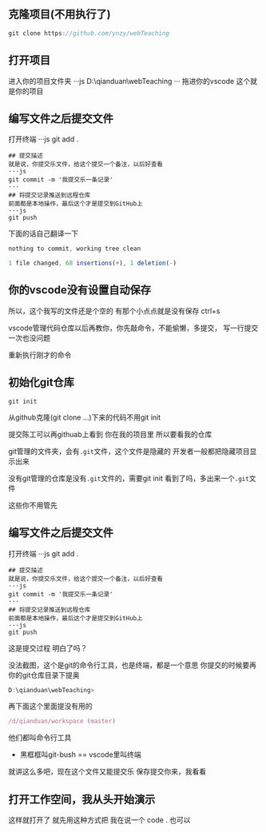 ## 克隆项目(不用执行了)
```js
git clone https://github.com/ynzy/webTeaching
```
## 打开项目
进入你的项目文件夹
···js
D:\qianduan\webTeaching
···
拖进你的vscode
这个就是你的项目
## 编写文件之后提交文件
打开终端
···js
git add .
```
## 提交描述
就是说，你提交乐文件，给这个提交一个备注，以后好查看
···js
git commit -m '我提交乐一条记录'
···
## 将提交记录推送到远程仓库
前面都是本地操作，最后这个才是提交到GitHub上
···js
git push
```
下面的话自己翻译一下
```js
nothing to commit, working tree clean

```
```js
1 file changed, 68 insertions(+), 1 deletion(-)
```

## 你的vscode没有设置自动保存
所以，这个我写的文件还是个空的
有那个小点点就是没有保存
ctrl+s

vscode管理代码仓库以后再教你，你先敲命令，不能偷懒，多提交，
写一行提交一次也没问题

重新执行刚才的命令

## 初始化git仓库
```
git init
```
从github克隆(git clone ...)下来的代码不用git init

提交陈工可以再githuab上看到
你在我的项目里 所以要看我的仓库

git管理的文件夹，会有`.git`文件，这个文件是隐藏的
开发者一般都把隐藏项目显示出来

没有git管理的仓库是没有`.git`文件的，需要git init
看到了吗，多出来一个`.git`文件

这些你不用管先


## 编写文件之后提交文件
打开终端
···js
git add .
```
## 提交描述
就是说，你提交乐文件，给这个提交一个备注，以后好查看
···js
git commit -m '我提交乐一条记录'
···
## 将提交记录推送到远程仓库
前面都是本地操作，最后这个才是提交到GitHub上
···js
git push
```

这是提交过程
明白了吗？


没法截图，这个是git的命令行工具，也是终端，都是一个意思
你提交的时候要再你的git仓库目录下提奥
```js
D:\qianduan\webTeaching>
```
再下面这个里面提没有用的
```js
/d/qianduan/workspace (master)
```

他们都叫命令行工具
* 黑框框叫git-bush == vscode里叫终端

就讲这么多吧，现在这个文件又能提交乐
保存提交你来，我看看




## 打开工作空间，我从头开始演示
这样就打开了
就先用这种方式把
我在说一个
code .
也可以